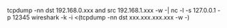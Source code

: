 tcpdump -nn dst 192.168.0.xxx and src 192.168.1.xxx  -w -| nc -l -s 127.0.0.1 -p 12345 
wireshark -k -i <(tcpdump -nn dst xxx.xxx.xxx.xxx -w -) 

